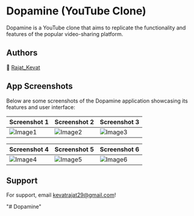 # Dopamine (YouTube Clone)

Dopamine is a YouTube clone that aims to replicate the functionality and features of the popular video-sharing platform.

## Authors
🌊 [Rajat_Kevat](https://kotlindevs.github.io)

## App Screenshots

Below are some screenshots of the Dopamine application showcasing its features and user interface:

| Screenshot 1      | Screenshot 2      | Screenshot 3      |
|-------------------|-------------------|-------------------|
| ![Image1](https://github.com/rajatt04/Student-Management-System/blob/sms-main/Student/images_student/1.jpeg?raw=true) | ![Image2](https://github.com/rajatt04/Student-Management-System/blob/sms-main/Student/images_student/2.jpeg?raw=true) | ![Image3](https://github.com/rajatt04/Student-Management-System/blob/sms-main/Student/images_student/3.jpeg?raw=true) |

| Screenshot 4      | Screenshot 5      | Screenshot 6      |
|-------------------|-------------------|-------------------|
| ![Image4](https://github.com/rajatt04/Student-Management-System/blob/sms-main/Student/images_student/4.jpeg?raw=true) | ![Image5](https://github.com/rajatt04/Student-Management-System/blob/sms-main/Student/images_student/5.jpeg?raw=true) | ![Image6](https://github.com/rajatt04/Student-Management-System/blob/sms-main/Student/images_student/6.jpeg?raw=true) |

## Support

For support, email [kevatrajat29@gmail.com](mailto:kevatrajat29@gmail.com)!

"# Dopamine" 
